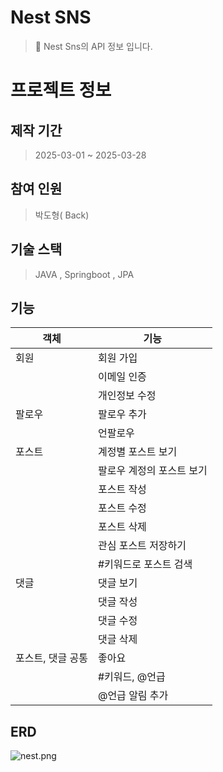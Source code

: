# Nest SNS 
> 👋 Nest Sns의 API 정보 입니다.
> 

# 프로젝트 정보

## 제작 기간

> 2025-03-01 ~ 2025-03-28
> 

## 참여 인원

> 박도형( Back)
> 

## 기술 스택

> JAVA ,  Springboot , JPA
> 

## 기능

| 객체 | 기능 |
| --- | --- |
| 회원 | 회원 가입 |
|  | 이메일 인증 |
|  | 개인정보 수정 |
| 팔로우 | 팔로우 추가 |
|  | 언팔로우 |
| 포스트 | 계정별 포스트 보기 |
|  | 팔로우 계정의 포스트 보기 |
|  | 포스트 작성 |
|  | 포스트 수정 |
|  | 포스트 삭제 |
|  | 관심 포스트 저장하기 |
|  | #키워드로 포스트 검색 |
| 댓글 | 댓글 보기 |
|  | 댓글 작성 |
|  | 댓글 수정 |
|  | 댓글 삭제 |
| 포스트, 댓글 공통 | 좋아요 |
|  | #키워드, @언급 |
|  | @언급 알림 추가 |

## ERD

![nest.png](attachment:4057b16b-475b-4491-997a-e49d3e1876dd:nest.png)

